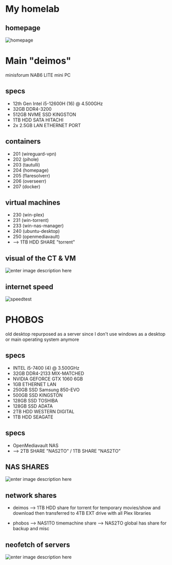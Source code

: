 # My homelab 

## homepage
![homepage](https://i.imgur.com/6jCQPl1.png)


# Main "deimos"

minisforum NAB6 LITE mini PC

## specs

* 12th Gen Intel i5-12600H (16) @ 4.500GHz
* 32GB DDR4-3200
* 512GB NVME SSD KINGSTON
* 1TB HDD SATA HITACHI
* 2x 2.5GB LAN ETHERNET PORT

## containers
* 201 (wireguard-vpn)
* 202 (pihole)
* 203 (tautulli)
* 204 (homepage)
* 205 (flaresolverr)
* 206 (overseerr)
* 207 (docker)

## virtual machines
* 230 (win-plex)
* 231 (win-torrent)
* 233 (win-nas-manager)
* 240 (ubuntu-desktop)
* 250 (openmediavault)
* --> 1TB HDD SHARE "torrent"

## visual of the CT & VM
![enter image description here](https://i.imgur.com/qJPGkmQ.png)

## internet speed
![speedtest](https://i.imgur.com/GSAFgF2.png)




# PHOBOS

old desktop repurposed as a server since I don't use windows as a desktop or main operating system anymore

## specs

* INTEL i5-7400 (4) @ 3.500GHz
* 32GB DDR4-2133 MIX-MATCHED
* NVIDIA GEFORCE GTX 1060 6GB
* 1GB ETHERNET LAN
* 250GB SSD Samsung 850-EVO
* 500GB SSD KINGSTON
* 128GB SSD TOSHIBA
* 128GB SSD ADATA
* 2TB HDD WESTERN DIGITAL
* 1TB HDD SEAGATE

## specs
* OpenMediavault NAS 
* --> 2TB SHARE "NAS2TO" / 1TB SHARE "NAS2TO"


## NAS SHARES
![enter image description here](https://i.imgur.com/yf1YOoi.png)



## network shares
* deimos 
--> 1TB HDD share for torrent for temporary movies/show and download then transferred to 4TB EXT drive with all Plex libraries

* phobos
--> NAS1TO timemachine share
--> NAS2TO global has share for backup and misc


## neofetch of servers
![enter image description here](https://i.imgur.com/uj1oDq1.png)

<!--stackedit_data:
eyJoaXN0b3J5IjpbLTU1MjA4MjEwOSwtMjAyNDM5MTY4OSwxOT
YyNDQ0OTE4LDI3NjA4NjMwMyw3NTA1NTQ1NDBdfQ==
-->
